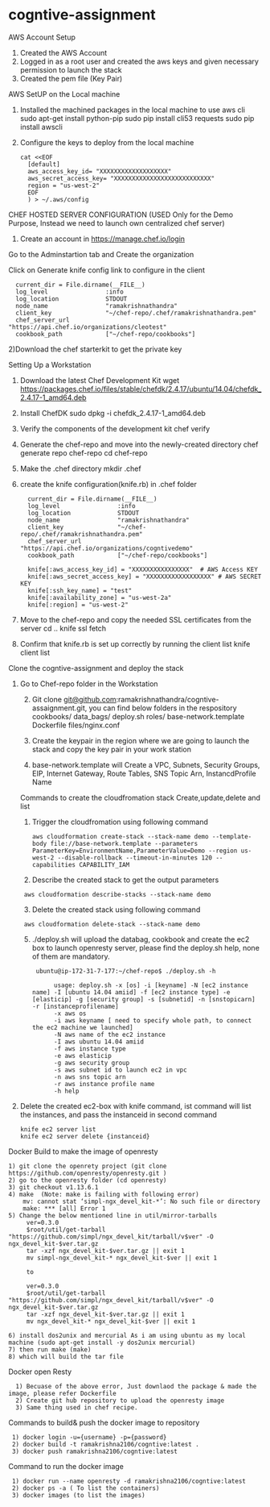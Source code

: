 # cogntive-assignment

AWS Account Setup

1) Created the AWS Account
2) Logged in as a root user and created the aws keys and given necessary permission to launch the stack
3) Created the pem file (Key Pair) 

AWS SetUP on the Local machine
   
   1) Installed the machined packages in the local machine to use aws cli
           sudo apt-get install python-pip
           sudo pip install cli53 requests
           sudo pip install awscli 
   2) Configure the keys to deploy from the local machine        
   
          cat <<EOF
            [default]
            aws_access_key_id= "XXXXXXXXXXXXXXXXXXX"
            aws_secret_access_key= "XXXXXXXXXXXXXXXXXXXXXXXXXXX"
            region = "us-west-2"
            EOF
            ) > ~/.aws/config

CHEF HOSTED SERVER CONFIGURATION (USED Only for the Demo Purpose, Instead we need to launch own centralized chef server)

1) Create an account in https://manage.chef.io/login

Go to the Adminstartion tab and Create the organization

Click on Generate knife config link to configure in the client

      current_dir = File.dirname(__FILE__)
      log_level                :info
      log_location             STDOUT
      node_name                "ramakrishnathandra"
      client_key               "~/chef-repo/.chef/ramakrishnathandra.pem"
      chef_server_url          "https://api.chef.io/organizations/cleotest"
      cookbook_path            ["~/chef-repo/cookbooks"]

2)Download the chef starterkit to get the private key

Setting Up a Workstation

1) Download the latest Chef Development Kit wget https://packages.chef.io/files/stable/chefdk/2.4.17/ubuntu/14.04/chefdk_2.4.17-1_amd64.deb

2) Install ChefDK
     sudo dpkg -i chefdk_2.4.17-1_amd64.deb

3)  Verify the components of the development kit
     chef verify

4) Generate the chef-repo and move into the newly-created directory
     chef generate repo chef-repo
     cd chef-repo

5) Make the .chef directory
     mkdir .chef

6) create the knife configuration(knife.rb) in .chef folder
    
         current_dir = File.dirname(__FILE__)
         log_level                :info
         log_location             STDOUT
         node_name                "ramakrishnathandra"
         client_key               "~/chef-repo/.chef/ramakrishnathandra.pem"
         chef_server_url          "https://api.chef.io/organizations/cogntivedemo"
         cookbook_path            ["~/chef-repo/cookbooks"]

         knife[:aws_access_key_id] = "XXXXXXXXXXXXXXXX"  # AWS Access KEY
         knife[:aws_secret_access_key] = "XXXXXXXXXXXXXXXXXX" # AWS SECRET KEY
         knife[:ssh_key_name] = "test"
         knife[:availability_zone] = "us-west-2a"
         knife[:region] = "us-west-2"

  7) Move to the chef-repo and copy the needed SSL certificates from the server
       cd ..
       knife ssl fetch

  8) Confirm that knife.rb is set up correctly by running the client list
       knife client list
       

            
Clone the cogntive-assignment and deploy the stack

1) Go to Chef-repo folder in the Workstation
   
   2) Git clone git@github.com:ramakrishnathandra/cogntive-assaignment.git, you can find below folders in the respository
             cookbooks/
             data_bags/
             deploy.sh
             roles/
             base-network.template
             Dockerfile
             files/nginx.conf
   
   3) Create the keypair in the region where we are going to launch the stack and copy the key pair in your work station
   
   4) base-network.template will Create a VPC, Subnets, Security Groups, EIP, Internet Gateway, Route Tables, SNS Topic Arn, InstancdProfile Name
   
   Commands to create the cloudfromation stack Create,update,delete and list
   
      1) Trigger the cloudfromation using following command
          
             aws cloudformation create-stack --stack-name demo --template-body file://base-network.template --parameters ParameterKey=EnvironmentName,ParameterValue=Demo --region us-west-2 --disable-rollback --timeout-in-minutes 120 --capabilities CAPABILITY_IAM

      2) Describe the created stack to get the output parameters
        
        aws cloudformation describe-stacks --stack-name demo

      3) Delete the created stack using following command
     
        aws cloudformation delete-stack --stack-name demo
   
   
   
   5) ./deploy.sh will upload the databag, cookbook and create the ec2 box to launch openresty server, please find the deploy.sh help, none of them are mandatory.
           
           ubuntu@ip-172-31-7-177:~/chef-repo$ ./deploy.sh -h

                usage: deploy.sh -x [os] -i [keyname] -N [ec2 instance name] -I [ubuntu 14.04 amiid] -f [ec2 instance type] -e [elasticip] -g [security group] -s [subnetid] -n [snstopicarn] -r [instanceprofilename]
                -x aws os
                -i aws keyname [ need to specify whole path, to connect the ec2 machine we launched]
                -N aws name of the ec2 instance
                -I aws ubuntu 14.04 amiid
                -f aws instance type
                -e aws elasticip
                -g aws security group
                -s aws subnet id to launch ec2 in vpc
                -n aws sns topic arn
                -r aws instance profile name
                -h help

  6) Delete the created ec2-box with knife command, ist command will list the instances, and pass the instanceid in second command
  
         knife ec2 server list 
         knife ec2 server delete {instanceid}
         
         
 Docker Build to make the image of openresty
 
    1) git clone the openrety project (git clone https://github.com/openresty/openresty.git )
    2) go to the openresty folder (cd openresty)
    3) git checkout v1.13.6.1
    4) make  (Note: make is failing with following error)
        mv: cannot stat ‘simpl-ngx_devel_kit-*’: No such file or directory
        make: *** [all] Error 1
    5) Change the below mentioned line in util/mirror-tarballs
         ver=0.3.0
         $root/util/get-tarball "https://github.com/simpl/ngx_devel_kit/tarball/v$ver" -O ngx_devel_kit-$ver.tar.gz
         tar -xzf ngx_devel_kit-$ver.tar.gz || exit 1
         mv simpl-ngx_devel_kit-* ngx_devel_kit-$ver || exit 1

         to

         ver=0.3.0
         $root/util/get-tarball "https://github.com/simpl/ngx_devel_kit/tarball/v$ver" -O ngx_devel_kit-$ver.tar.gz
         tar -xzf ngx_devel_kit-$ver.tar.gz || exit 1
         mv ngx_devel_kit-* ngx_devel_kit-$ver || exit 1

    6) install dos2unix and mercurial As i am using ubuntu as my local machine (sudo apt-get install -y dos2unix mercurial)
    7) then run make (make)
    8) which will build the tar file
      

Docker open Resty

      1) Becuase of the above error, Just downlaod the package & made the image, please refer Dockerfile
      2) Create git hub repository to upload the openresty image
      3) Same thing used in chef recipe.

Commands to build& push the docker image to repository

     1) docker login -u={username} -p={password} 
     2) docker build -t ramakrishna2106/cogntive:latest .
     3) docker push ramakrishna2106/cogntive:latest
     
Command to run the docker image

     1) docker run --name openresty -d ramakrishna2106/cogntive:latest
     2) docker ps -a ( To list the containers)
     3) docker images (to list the images)

 
 
